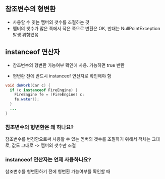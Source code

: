 ## 참조변수의 형변환

- 사용할 수 잇는 멤버의 갯수를 조절하는 것
- 멤버의 갯수가 많은 쪽에서 작은 쪽으로 변환은 OK, 반대는 NullPointException 발생 위험있음



## instanceof 연산자

- 참조변수의 형변환 가능여부 확인에 사용. 가능하면 true 반환

- 현변환 전에 반드시 instanceof 연산자로 확인해야 함

```java
void doWork(Car c) {
  if (c instanceof FireEngine) {
    FireEngine fe = (FireEngine) c;
    fe.water();
  }
  ...
}
```



### 참조변수의 형변환은 왜 하나요?

참조변수를 변경함으로써 사용할 수 있는 멤버의 갯수를 조절하기 위해서
객체는 그대로, 값도 그대로 -> 멤버의 갯수만 조절



### instanceof 연산자는 언제 사용하나요?

참조변수를 형변환하기 전에 형변환 가능여부를 확인할 때

